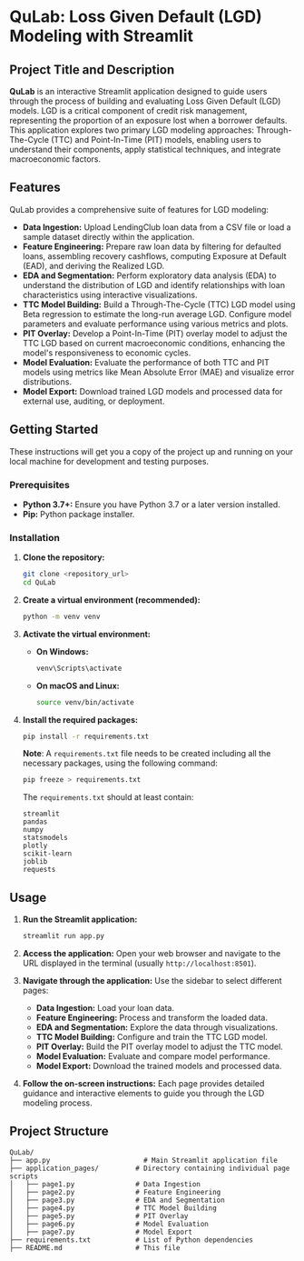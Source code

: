 # QuLab: Loss Given Default (LGD) Modeling with Streamlit

## Project Title and Description

**QuLab** is an interactive Streamlit application designed to guide users through the process of building and evaluating Loss Given Default (LGD) models. LGD is a critical component of credit risk management, representing the proportion of an exposure lost when a borrower defaults. This application explores two primary LGD modeling approaches: Through-The-Cycle (TTC) and Point-In-Time (PIT) models, enabling users to understand their components, apply statistical techniques, and integrate macroeconomic factors.

## Features

QuLab provides a comprehensive suite of features for LGD modeling:

*   **Data Ingestion:** Upload LendingClub loan data from a CSV file or load a sample dataset directly within the application.
*   **Feature Engineering:** Prepare raw loan data by filtering for defaulted loans, assembling recovery cashflows, computing Exposure at Default (EAD), and deriving the Realized LGD.
*   **EDA and Segmentation:** Perform exploratory data analysis (EDA) to understand the distribution of LGD and identify relationships with loan characteristics using interactive visualizations.
*   **TTC Model Building:** Build a Through-The-Cycle (TTC) LGD model using Beta regression to estimate the long-run average LGD. Configure model parameters and evaluate performance using various metrics and plots.
*   **PIT Overlay:** Develop a Point-In-Time (PIT) overlay model to adjust the TTC LGD based on current macroeconomic conditions, enhancing the model's responsiveness to economic cycles.
*   **Model Evaluation:** Evaluate the performance of both TTC and PIT models using metrics like Mean Absolute Error (MAE) and visualize error distributions.
*   **Model Export:** Download trained LGD models and processed data for external use, auditing, or deployment.

## Getting Started

These instructions will get you a copy of the project up and running on your local machine for development and testing purposes.

### Prerequisites

*   **Python 3.7+:**  Ensure you have Python 3.7 or a later version installed.
*   **Pip:** Python package installer.

### Installation

1.  **Clone the repository:**

    ```bash
    git clone <repository_url>
    cd QuLab
    ```

2.  **Create a virtual environment (recommended):**

    ```bash
    python -m venv venv
    ```

3.  **Activate the virtual environment:**

    *   **On Windows:**

        ```bash
        venv\Scripts\activate
        ```

    *   **On macOS and Linux:**

        ```bash
        source venv/bin/activate
        ```

4.  **Install the required packages:**

    ```bash
    pip install -r requirements.txt
    ```

    **Note**: A `requirements.txt` file needs to be created including all the necessary packages, using the following command:
    ```bash
    pip freeze > requirements.txt
    ```
    The `requirements.txt` should at least contain:
    ```
    streamlit
    pandas
    numpy
    statsmodels
    plotly
    scikit-learn
    joblib
    requests
    ```

## Usage

1.  **Run the Streamlit application:**

    ```bash
    streamlit run app.py
    ```

2.  **Access the application:** Open your web browser and navigate to the URL displayed in the terminal (usually `http://localhost:8501`).

3.  **Navigate through the application:** Use the sidebar to select different pages:

    *   **Data Ingestion:** Load your loan data.
    *   **Feature Engineering:** Process and transform the loaded data.
    *   **EDA and Segmentation:** Explore the data through visualizations.
    *   **TTC Model Building:** Configure and train the TTC LGD model.
    *   **PIT Overlay:**  Build the PIT overlay model to adjust the TTC model.
    *   **Model Evaluation:** Evaluate and compare model performance.
    *   **Model Export:** Download the trained models and processed data.

4.  **Follow the on-screen instructions:** Each page provides detailed guidance and interactive elements to guide you through the LGD modeling process.

## Project Structure

```
QuLab/
├── app.py                       # Main Streamlit application file
├── application_pages/         # Directory containing individual page scripts
│   ├── page1.py               # Data Ingestion
│   ├── page2.py               # Feature Engineering
│   ├── page3.py               # EDA and Segmentation
│   ├── page4.py               # TTC Model Building
│   ├── page5.py               # PIT Overlay
│   ├── page6.py               # Model Evaluation
│   ├── page7.py               # Model Export
├── requirements.txt           # List of Python dependencies
├── README.md                  # This file
